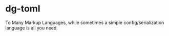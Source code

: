 # dg-toml
 
 To Many Markup Languages, while sometimes a simple config/serialization language is all you need.